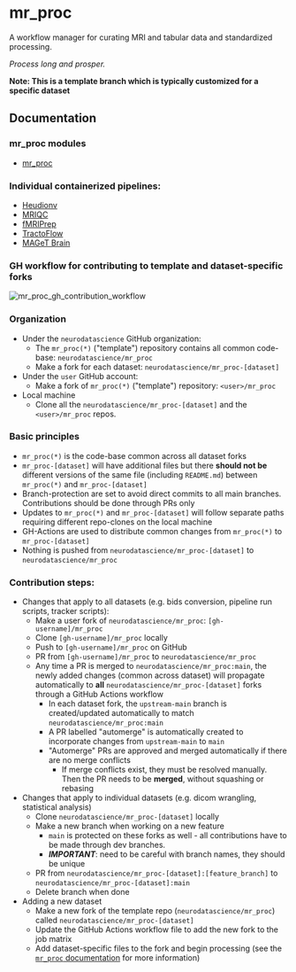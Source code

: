 # mr_proc 

A workflow manager for curating MRI and tabular data and standardized processing. 

*Process long and prosper.*

**Note: This is a template branch which is typically customized for a specific dataset**

## Documentation

### mr_proc modules

- [mr_proc](https://www.neurobagel.org/documentation/mr_proc/overview/)

### Individual containerized pipelines:

- [Heudionv](https://heudiconv.readthedocs.io/en/latest/installation.html#singularity) 
- [MRIQC](https://mriqc.readthedocs.io/en/stable/)
- [fMRIPrep](https://fmriprep.org/en/1.5.5/singularity.html) 
- [TractoFlow](https://github.com/scilus/tractoflow)
- [MAGeT Brain](https://github.com/CoBrALab/MAGeTbrain)

### GH workflow for contributing to template and dataset-specific forks

![mr_proc_gh_contribution_workflow](https://user-images.githubusercontent.com/29051929/236902770-09e6b82e-148e-469f-ab49-ef8d5086d1af.png)


### Organization
* Under the `neurodatascience` GitHub organization:
  * The `mr_proc(*)` ("template") repository contains all common code-base: `neurodatascience/mr_proc`
  * Make a fork for each dataset: `neurodatascience/mr_proc-[dataset]`
* Under the `user` GitHub account:
  * Make a fork of `mr_proc(*)` ("template") repository: `<user>/mr_proc`
* Local machine
  * Clone all the `neurodatascience/mr_proc-[dataset]` and the `<user>/mr_proc` repos. 
  
### Basic principles 
* `mr_proc(*)` is the code-base common across all dataset forks
* `mr_proc-[dataset]` will have additional files but there **should not be** different versions of the same file (including `README.md`) between `mr_proc(*)` and `mr_proc-[dataset]`
* Branch-protection are set to avoid direct commits to all main branches. Contributions should be done through PRs only
* Updates to `mr_proc(*)` and `mr_proc-[dataset]` will follow separate paths requiring different repo-clones on the local machine
* GH-Actions are used to distribute common changes from `mr_proc(*)` to `mr_proc-[dataset]`
* Nothing is pushed from `neurodatascience/mr_proc-[dataset]` to `neurodatascience/mr_proc`

### Contribution steps:
  * Changes that apply to all datasets (e.g. bids conversion, pipeline run scripts, tracker scripts):
    * Make a user fork of `neurodatascience/mr_proc`: `[gh-username]/mr_proc`
    * Clone `[gh-username]/mr_proc` locally
    * Push to `[gh-username]/mr_proc` on GitHub
    * PR from `[gh-username]/mr_proc` to `neurodatascience/mr_proc`
    * Any time a PR is merged to `neurodatascience/mr_proc:main`, the newly added changes (common across dataset) will propagate automatically to **all** `neurodatascience/mr_proc-[dataset]` forks through a GitHub Actions workflow
      * In each dataset fork, the `upstream-main` branch is created/updated automatically to match `neurodatascience/mr_proc:main`
      * A PR labelled "automerge" is automatically created to incorporate changes from `upstream-main` to `main`
      * "Automerge" PRs are approved and merged automatically if there are no merge conflicts
        * If merge conflicts exist, they must be resolved manually. Then the PR needs to be **merged**, without squashing or rebasing
  * Changes that apply to individual datasets (e.g. dicom wrangling, statistical analysis) 
    * Clone `neurodatascience/mr_proc-[dataset]` locally
    * Make a new branch when working on a new feature
      * `main` is protected on these forks as well - all contributions have to be made through dev branches.
      * ***IMPORTANT***: need to be careful with branch names, they should be unique
    * PR from `neurodatascience/mr_proc-[dataset]:[feature_branch]` to `neurodatascience/mr_proc-[dataset]:main`
    * Delete branch when done
  * Adding a new dataset
    * Make a new fork of the template repo (`neurodatascience/mr_proc`) called `neurodatascience/mr_proc-[dataset]`
    * Update the GitHub Actions workflow file to add the new fork to the job matrix
    * Add dataset-specific files to the fork and begin processing (see the [`mr_proc` documentation](https://www.neurobagel.org/documentation/mr_proc/workflow/dicom_org/) for more information)

